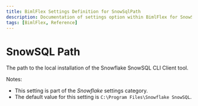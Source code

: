 ```yaml
---
title: BimlFlex Settings Definition for SnowSqlPath
description: Documentation of settings option within BimlFlex for SnowSqlPath
tags: [BimlFlex, Reference]
---
```


# SnowSQL Path

The path to the local installation of the Snowflake SnowSQL CLI Client tool.

Notes:

* This setting is part of the *Snowflake* settings category.
* The default value for this setting is `C:\Program Files\Snowflake SnowSQL`.
